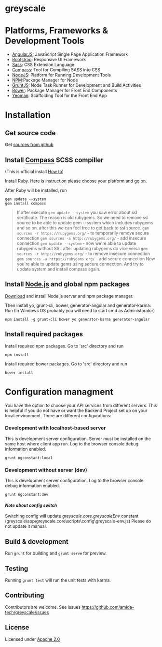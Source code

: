 # greyscale
# Platforms, Frameworks & Development Tools
  - [AngularJS](http://angularjs.org/): JavaScript Single Page Application Framework
  - [Bootstrap](http://getbootstrap.com/): Responsive UI Framework 
  - [Sass](http://sass-lang.com/): CSS Extension Language
  - [Compass](http://compass-style.org/): Tool for Compiling SASS into CSS
  - [NodeJS](http://nodejs.org/): Platform for Running Development Tools
  - [NPM](https://www.npmjs.org/):Package Manager for Node
  - [GruntJS](http://gruntjs.com/): Node Task Runner for Development and Build Activities
  - [Bower](http://bower.io/): Package Manager for Front End Components 
  - [Yeoman](http://yeoman.io/): Scaffolding Tool for the Front End App 
  
# Installation

## Get source code

 Get [sources from github](https://github.com/amida-tech/greyscale/)
 
## Install [Compass](http://compass-style.org/) SCSS compiller

(This is official install [How to](http://compass-style.org/install/))

Install Ruby. Here is [instruction](https://www.ruby-lang.org/en/documentation/installation/) please choose your platform and go on.

After Ruby will be installed, run 
```
gem update --system
gem install compass
```

> If after execute `gem update --system` you saw error about ssl sertificate.
> The reason is old rubygems. So we need to remove ssl source to be able to update gem --system which includes rubygems and so on. after this we can feel free to get back to ssl source.
>`gem sources -r https://rubygems.org/` - to temporarily remove secure connection
>`gem sources -a http://rubygems.org/` - add insecure connection
>`gem update --system` - now we're able to update rubygems without SSL
>after updating rubygems do vice versa
>`gem sources -r http://rubygems.org/` - to remove insecure connection
>`gem sources -a https://rubygems.org/` - add secure connection
>Now you're able to update gems using secure connection.
And try to update system and install compass again.


## Install [Node.js](https://nodejs.org) and global npm packages

[Download](https://nodejs.org/download/) and install Node.js server and npm package manager.

Then install yo, grunt-cli, bower, generator-angular and generator-karma:
Run (In Windows OS probably you will need to start cmd as Administarator)
```
npm install -g grunt-cli bower yo generator-karma generator-angular
```

## Install required packages

Install required npm packages. Go to 'src' directory and run 
```
npm install
```

Install required bower packages. Go to 'src' directory and run 
```
bower install
```
# Configuration managment

You have the option to choose your API services from different servers. This is helpful if you do not have or want the Backend Project set up on your local environment.
There are different configurations:

### Development with localhost-based server

This is development server configuration. Server must be installed on the same host where client app run. Log to the browser console debug information enabled.

```
grunt ngconstant:local
```

### Development without server (dev)

This is development server configuration. Log to the browser console debug information enabled.

```
grunt ngconstant:dev
```

#### *Note about config switch*
Switching config will update *greyscale.core.greyscaleEnv* constant (greyscale\app\greyscale.core\scripts\config\greyscale-env.js)
Please do not update it manual.

## Build & development

Run `grunt` for building and `grunt serve` for preview.

## Testing

Running `grunt test` will run the unit tests with karma.

## Contributing

Contributors are welcome. See issues https://github.com/amida-tech/greyscale/issues

## License

Licensed under [Apache 2.0](../LICENSE)
